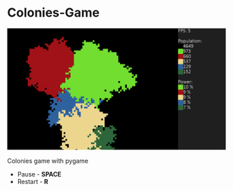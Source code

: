 # Colonies-Game

![alt text](https://github.com/Maksim787/Colonies-Game/blob/main/Example/Screenshot.png)

Colonies game with pygame

- Pause - **SPACE**
- Restart - **R**
